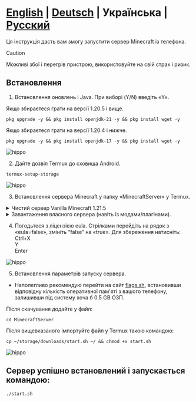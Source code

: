 # **[English](./README.md)** | **[Deutsch](./README_DE.md)** | **Українська** | **[Русский](./README_RU.md)**

Ця інструкція дасть вам змогу запустити сервер Minecraft із телефона.

> [!CAUTION]
> Можливі збої і перегрів пристрою, використовуйте на свій страх і ризик.

## Встановлення

1. Встановлення оновлень і Java. При виборі (Y/N) введіть «Y».

Якщо збираєтеся грати на версії 1.20.5 і вище.
 ```
 pkg upgrade -y && pkg install openjdk-21 -y && pkg install wget -y
 ```
Якщо збираєтеся грати на версії 1.20.4 і нижче.
  ```
 pkg upgrade -y && pkg install openjdk-17 -y && pkg install wget -y
 ```
 ![hippo](https://media2.giphy.com/media/v1.Y2lkPTc5MGI3NjExamNiMnl3MW9yZm5wcnh3dmFlZjJsODF2aW43OXl3Zmpyb2IzMzh5MCZlcD12MV9pbnRlcm5hbF9naWZfYnlfaWQmY3Q9Zw/JDvvVvvuYn4RvqT4bM/giphy.gif)

2. Дайте дозвіл Termux до сховища Android.
  ```
 termux-setup-storage
 ```
 ![hippo](https://media2.giphy.com/media/v1.Y2lkPTc5MGI3NjExanVuMmpvc205ZjA5MnNweHBiN2IydGJ1bXZsMzd6Y2Vocm0zMzllZSZlcD12MV9pbnRlcm5hbF9naWZfYnlfaWQmY3Q9Zw/lTddG6F2dAVHilKPDd/giphy.gif)

3. Встановлення сервера Minecraft у папку «MinecraftServer» у Termux.
<details>
<summary>Чистий сервер Vanilla Minecraft 1.21.5</summary>
<pre><code>mkdir ~/MinecraftServer && wget -P ~/MinecraftServer  https://piston-data.mojang.com/v1/objects/e6ec2f64e6080b9b5d9b471b291c33cc7f509733/server.jar &&
cd MinecraftServer && java -Xmx1024M -Xms1024M -jar server.jar nogui</code></pre>
<p>
  <img src="https://media1.giphy.com/media/v1.Y2lkPTc5MGI3NjExcXZpdzRoYjl0dmkwZjQ5cDgxMHBqaWZpbXd3NHViM2c2OGk5cGQ4ciZlcD12MV9pbnRlcm5hbF9naWZfYnlfaWQmY3Q9Zw/bDqpjNmqdwLlzDlMeA/giphy.gif" alt="hippo" />
</p>
</details>

<details>
<summary>Завантаження власного сервера (навіть із модами/плагінами).</summary>
Перейменуйте файл запуску на «server.jar» та імпортуйте папку із сервером у завантаження телефона.<br>
⚠ Зверніть увагу на копійовану команду!

 <pre><code>mkdir ~/MinecraftServer && cd ~/storage/downloads/Ваша папка сервера && cp -r * ~/MinecraftServer && cd ~/</code></pre>
 <p>
  <img src="https://media1.giphy.com/media/v1.Y2lkPTc5MGI3NjExNjNpcHVtMjM5b2FrdHFsdmh2c2pjZDJhNWF4czIyM3Q1N3hoaTQ4eiZlcD12MV9pbnRlcm5hbF9naWZfYnlfaWQmY3Q9Zw/lq7CavFOQJH0zSgCJz/giphy.gif" alt="hippo" />
</p>
</details>

4. Погодьтеся з ліцензією eula.
Стрілками перейдіть на рядок з «eula=false», змініть “false” на «true».
Для збереження натисніть:<br>
Ctrl+X<br>
Y<br>
Enter

![hippo](https://media1.giphy.com/media/v1.Y2lkPTc5MGI3NjExeDhoODdvN2hjcnF6ODRrcnYzM2UwdWxzaGMyMWV1OWdkc2Q3YXM2cSZlcD12MV9pbnRlcm5hbF9naWZfYnlfaWQmY3Q9Zw/GsSgLaOAFo6RL1n41h/giphy.gif)

5. Встановлення параметрів запуску сервера.
 - Наполегливо рекомендую перейти на сайт [flags.sh](https://flags.sh/), встановивши відповідну кількість оперативної пам'яті з вашого телефону, залишивши під систему хоча б 0.5 GB ОЗП.

 Після скачування додайте у файл:
  ```
 cd MinecraftServer
 ```

 Після вищевказаного імпортуйте файл у Termux такою командою:
  ```
 cp ~/storage/downloads/start.sh ~/ && chmod +x start.sh
 ```

<p>
  <img src="https://media0.giphy.com/media/v1.Y2lkPTc5MGI3NjExeTI5anZsbzZnb24xdTI1dGt0aDZ6ajVheDQ5M2wza2x6dDVqeGFjeiZlcD12MV9pbnRlcm5hbF9naWZfYnlfaWQmY3Q9Zw/8HpNYcY48ag9tUwZID/giphy.gif" alt="hippo" />
</p>

## Сервер успішно встановлений і запускається командою:
  ```
 ./start.sh
 ```